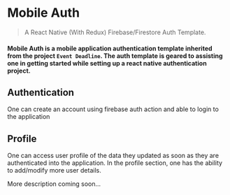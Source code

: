 # Mobile Auth
> A React Native (With Redux) Firebase/Firestore Auth Template.

#### Mobile Auth is a mobile application authentication template inherited from the project `Event Deadline`. The auth template is geared to assisting one in getting started while setting up a react native authentication project.

## Authentication
One can create an account using firebase auth action and able to login to the application

## Profile
One can access user profile of the data they updated as soon as they are authenticated into the application.
In the profile section, one has the ability to add/modify more user details.

More description coming soon...
